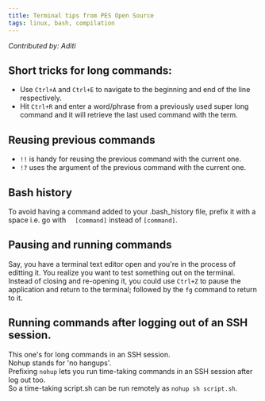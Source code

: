 ```yaml
---
title: Terminal tips from PES Open Source
tags: linux, bash, compilation
---
```


*Contributed by: Aditi*		      
## Short tricks for long commands:     
- Use `Ctrl+A` and `Ctrl+E` to navigate to the beginning and end of the line respectively.   
- Hit `Ctrl+R` and enter a word/phrase from a previously used super long command and it will retrieve the last used command with the term.  

## Reusing previous commands
- `!!` is handy for reusing the previous command with the current one.  
- `!?` uses the argument of the previous command with the current one.

## Bash history
To avoid having a command added to your .bash_history file, prefix it with a space i.e. go with `  [command]` instead of `[command]`.

## Pausing and running commands
Say, you have a terminal text editor open and you're in the process of editting it. You realize you want to test something out on the terminal.   
Instead of closing and re-opening it, you could use `Ctrl+Z` to pause the application and return to the terminal; followed by the `fg` command to return to it.

## Running commands after logging out of an SSH session. 
This one's for long commands in an SSH session.     
Nohup stands for 'no hangups'.   
Prefixing `nohup` lets you run time-taking commands in an SSH session after log out too.   
So a time-taking script.sh can be run remotely as `nohup sh script.sh`.



